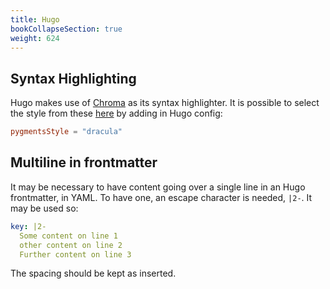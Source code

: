 ```yaml
---
title: Hugo 
bookCollapseSection: true
weight: 624
---
```


## Syntax Highlighting

Hugo makes use of [Chroma](https://github.com/alecthomas/chroma) as its syntax highlighter. It is possible to select the style from these [here](https://xyproto.github.io/splash/docs/all.html) by adding in Hugo config:

```toml
pygmentsStyle = "dracula"
```

## Multiline in frontmatter

It may be necessary to have content going over a single line in an Hugo frontmatter, in YAML. To have one, an escape character is needed, `|2-`. It may be used so:

```yaml
key: |2-
  Some content on line 1
  other content on line 2
  Further content on line 3
```

The spacing should be kept as inserted.
